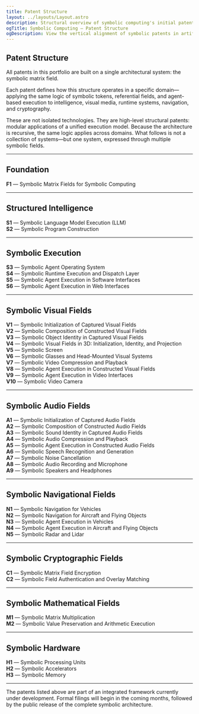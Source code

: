 ```yaml
---
title: Patent Structure
layout: ../layouts/Layout.astro
description: Structural overview of symbolic computing's initial patent architecture, spanning AI, visual fields, execution, and audio.
ogTitle: Symbolic Computing — Patent Structure
ogDescription: View the vertical alignment of symbolic patents in artificial intelligence, visual fields, and symbolic execution.
---
```


## Patent Structure

All patents in this portfolio are built on a single architectural system: the symbolic matrix field.

Each patent defines how this structure operates in a specific domain—applying the same logic of symbolic tokens, referential fields, and agent-based execution to intelligence, visual media, runtime systems, navigation, and cryptography.

These are not isolated technologies. They are high-level structural patents: modular applications of a unified execution model. Because the architecture is recursive, the same logic applies across domains. What follows is not a collection of systems—but one system, expressed through multiple symbolic fields.

---

## Foundation

**F1** — Symbolic Matrix Fields for Symbolic Computing     

---

## Structured Intelligence

**S1** — Symbolic Language Model Execution (LLM)  
**S2** — Symbolic Program Construction  

---

## Symbolic Execution

**S3** — Symbolic Agent Operating System  
**S4** — Symbolic Runtime Execution and Dispatch Layer  
**S5** — Symbolic Agent Execution in Software Interfaces  
**S6** — Symbolic Agent Execution in Web Interfaces  

---

## Symbolic Visual Fields

**V1** — Symbolic Initialization of Captured Visual Fields  
**V2** — Symbolic Composition of Constructed Visual Fields  
**V3** — Symbolic Object Identity in Captured Visual Fields  
**V4** — Symbolic Visual Fields in 3D: Initialization, Identity, and Projection  
**V5** — Symbolic Screen  
**V6** — Symbolic Glasses and Head-Mounted Visual Systems  
**V7** — Symbolic Video Compression and Playback  
**V8** — Symbolic Agent Execution in Constructed Visual Fields  
**V9** — Symbolic Agent Execution in Video Interfaces  
**V10** — Symbolic Video Camera

---

## Symbolic Audio Fields

**A1** — Symbolic Initialization of Captured Audio Fields  
**A2** — Symbolic Composition of Constructed Audio Fields  
**A3** — Symbolic Sound Identity in Captured Audio Fields  
**A4** — Symbolic Audio Compression and Playback  
**A5** — Symbolic Agent Execution in Constructed Audio Fields  
**A6** — Symbolic Speech Recognition and Generation  
**A7** — Symbolic Noise Cancellation  
**A8** — Symbolic Audio Recording and Microphone  
**A9** — Symbolic Speakers and Headphones

---

## Symbolic Navigational Fields

**N1** — Symbolic Navigation for Vehicles  
**N2** — Symbolic Navigation for Aircraft and Flying Objects  
**N3** — Symbolic Agent Execution in Vehicles  
**N4** — Symbolic Agent Execution in Aircraft and Flying Objects  
**N5** — Symbolic Radar and Lidar

---

## Symbolic Cryptographic Fields

**C1** — Symbolic Matrix Field Encryption  
**C2** — Symbolic Field Authentication and Overlay Matching

---

## Symbolic Mathematical Fields

**M1** — Symbolic Matrix Multiplication  
**M2** — Symbolic Value Preservation and Arithmetic Execution

---

## Symbolic Hardware

**H1** — Symbolic Processing Units  
**H2** — Symbolic Accelerators  
**H3** — Symbolic Memory

---

The patents listed above are part of an integrated framework currently under development. Formal filings will begin in the coming months, followed by the public release of the complete symbolic architecture.
